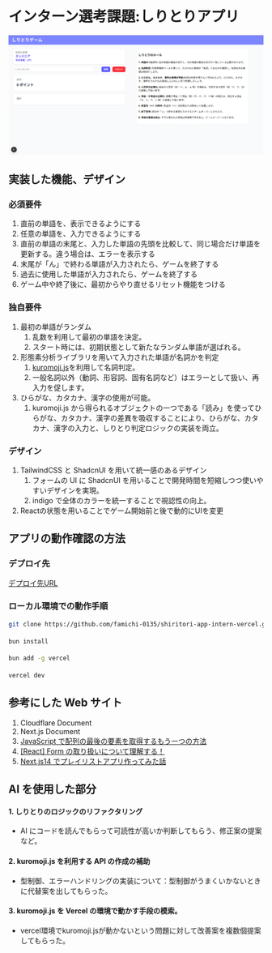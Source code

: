 # インターン選考課題:しりとりアプリ

![アプリイメージ](image.png)

## 実装した機能、デザイン

### 必須要件

1. 直前の単語を、表示できるようにする
2. 任意の単語を、入力できるようにする
3. 直前の単語の末尾と、入力した単語の先頭を比較して、同じ場合だけ単語を更新する。違う場合は、エラーを表示する
4. 末尾が「ん」で終わる単語が入力されたら、ゲームを終了する
5. 過去に使用した単語が入力されたら、ゲームを終了する
6. ゲーム中や終了後に、最初からやり直せるリセット機能をつける

### 独自要件

1. 最初の単語がランダム
   1. 乱数を利用して最初の単語を決定。
   2. スタート時には、初期状態として新たなランダム単語が選ばれる。
2. 形態素分析ライブラリを用いて入力された単語が名詞かを判定
   1. [kuromoji.js](https://github.com/takuyaa/kuromoji.js)を利用して名詞判定。
   2. 一般名詞以外（動詞、形容詞、固有名詞など）はエラーとして扱い、再入力を促します。
3. ひらがな、カタカナ、漢字の使用が可能。
   1. kuromoji.js から得られるオブジェクトの一つである「読み」を使ってひらがな、カタカナ、漢字の差異を吸収することにより、ひらがな、カタカナ、漢字の入力と、しりとり判定ロジックの実装を両立。

### デザイン

1. TailwindCSS と ShadcnUI を用いて統一感のあるデザイン
   1. フォームの UI に ShadcnUI を用いることで開発時間を短縮しつつ使いやすいデザインを実現。
   2. indigo で全体のカラーを統一することで視認性の向上。
2. Reactの状態を用いることでゲーム開始前と後で動的にUIを変更

## アプリの動作確認の方法

### デプロイ先

[デプロイ先URL](https://shiritori-app-intern-vercel.vercel.app/)

### ローカル環境での動作手順

``` bash
git clone https://github.com/famichi-0135/shiritori-app-intern-vercel.git

bun install

bun add -g vercel

vercel dev

```

## 参考にした Web サイト

1. Cloudflare Document
2. Next.js Document
3. [JavaScript で配列の最後の要素を取得するもう一つの方法](https://qiita.com/kerupani129/items/64ce1e80eb8efb4c2b21)
4. [[React] Form の取り扱いについて理解する！](https://qiita.com/PenPe/items/a829efc4de14af7af3e1)
5. [Next.js14 でプレイリストアプリ作ってみた話](https://qiita.com/Kagari-hello-world/items/0ed5106d6e693e2037dd)


## AI を使用した部分

#### 1. しりとりのロジックのリファクタリング

- AI にコードを読んでもらって可読性が高いか判断してもらう、修正案の提案など。

#### 2. kuromoji.js を利用する API の作成の補助

- 型制御、エラーハンドリングの実装について：型制御がうまくいかないときに代替案を出してもらった。

#### 3. kuromoji.js を Vercel の環境で動かす手段の模索。

- vercel環境でkuromoji.jsが動かないという問題に対して改善案を複数個提案してもらった。

